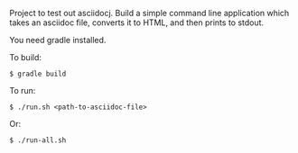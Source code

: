 Project to test out asciidocj. Build a simple command line application which takes an asciidoc file, converts it to HTML, and then prints to stdout.

You need gradle installed.

To build:

    $ gradle build

To run:

    $ ./run.sh <path-to-asciidoc-file>

Or:

    $ ./run-all.sh

